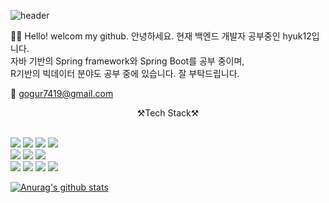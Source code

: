 ![header](https://capsule-render.vercel.app/api?type=waving&color=auto&height=300&section=header&text=Welcome%20&fontSize=90&animation=fadeIn&fontAlignY=38&desc=GitHub%20Hyuk12%2!&descAlignY=51&descAlign=62)
</br>




🙋‍♂️ Hello! welcom my github.
안녕하세요.  현재 백엔드 개발자 공부중인 hyuk12입니다.</br>
자바 기반의 Spring framework와 Spring Boot를 공부 중이며,</br>
R기반의 빅데이터 분야도 공부 중에 있습니다.
잘 부탁드립니다.

📧 gogur7419@gmail.com

<center>⚒️Tech Stack⚒</center></br>

<img src="https://img.shields.io/badge/HTML5-E34F26?style=flat-square&logo=HTML5&logoColor=white"> <img src="https://img.shields.io/badge/CSS3-1572B6?style=flat-square&logo=CSS3&logoColor=white"> <img src="https://img.shields.io/badge/JavaScript-F7DF1E?style=flat-square&logo=JavaScript&logoColor=white"> <img src="https://img.shields.io/badge/Android-3DDC84?style=flat-square&logo=Android&logoColor=white"/> </br>
<img src="https://img.shields.io/badge/Spring-6DB33F?style=flat-square&logo=Spring&logoColor=white"> <img src="https://img.shields.io/badge/Spring Boot-6DB33F?style=flat-square&logo=Spring Boot&logoColor=white"> <img src="https://img.shields.io/badge/Spring Security-6DB33F?style=flat-square&logo=Spring Security&logoColor=white"></br>
<img src="https://img.shields.io/badge/R-276DC3?style=flat-square&logo=R&logoColor=white"> <img src="https://img.shields.io/badge/Python-3776AB?style=flat-square&logo=Python&logoColor=white"> <img src="https://img.shields.io/badge/Java-3776AB?style=flat-square&logo=Java&logoColor=white"> <img src="https://img.shields.io/badge/MariaDB-003545?style=flat-square&logo=MariaDB&logoColor=white">

[![Anurag's github stats](https://github-readme-stats.vercel.app/api?username=hyuk12)](https://github.com/anuraghazra/github-readme-stats)

